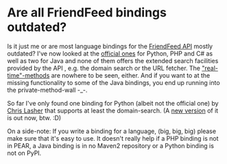 # Are all FriendFeed bindings outdated?

Is it just me or are most language bindings for the [FriendFeed API][] mostly
outdated? I've now looked at the [official ones][] for Python, PHP and C# as
well as two for Java and none of them offers the extended search facilities
provided by the API , e.g. the domain search or the URL fetcher. The
["real-time"-methods][] are nowhere to be seen, either. And if you want to at
the missing functionality to some of the Java bindings, you end up running
into the private-method-wall -_-.

So far I've only found one binding for Python (albeit not the official one) by
[Chris Lasher][] that supports at least the domain-search. (A [new version][]
of it is out now, btw. :D) 

On a side-note: If you write a binding for a language, (big, big, big) please
make sure that it's easy to use. It doesn't really help if a PHP binding is
not in PEAR, a Java binding is in no Maven2 repository or a Python binding is
not on PyPI.

[chris lasher]: https://launchpad.net/friendfeed-pyapi
[official ones]: http://code.google.com/p/friendfeed-api/
[friendfeed api]: http://code.google.com/p/friendfeed-api/wiki/ApiDocumentation
["real-time"-methods]: http://code.google.com/p/friendfeed-api/wiki/ApiDocumentation#Real-time
[new version]: https://launchpad.net/friendfeed-pyapi/0.2/0.2.0
